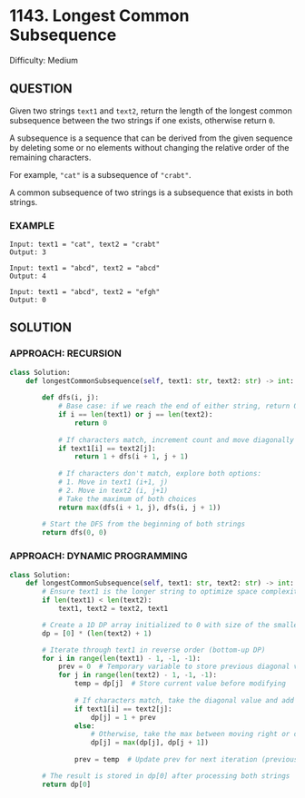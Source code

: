 # 1143. Longest Common Subsequence
Difficulty: Medium

## QUESTION

Given two strings `text1` and `text2`, return the length of the longest common subsequence between the two strings if one exists, otherwise return `0`.

A subsequence is a sequence that can be derived from the given sequence by deleting some or no elements without changing the relative order of the remaining characters.

For example, `"cat"` is a subsequence of `"crabt"`.

A common subsequence of two strings is a subsequence that exists in both strings.

### EXAMPLE

```
Input: text1 = "cat", text2 = "crabt" 
Output: 3 
```

```
Input: text1 = "abcd", text2 = "abcd"
Output: 4
```

```
Input: text1 = "abcd", text2 = "efgh"
Output: 0
```
## SOLUTION


### APPROACH: RECURSION

```python
class Solution:
    def longestCommonSubsequence(self, text1: str, text2: str) -> int:
        
        def dfs(i, j):
            # Base case: if we reach the end of either string, return 0
            if i == len(text1) or j == len(text2):
                return 0
            
            # If characters match, increment count and move diagonally
            if text1[i] == text2[j]:
                return 1 + dfs(i + 1, j + 1)
            
            # If characters don't match, explore both options:
            # 1. Move in text1 (i+1, j)
            # 2. Move in text2 (i, j+1)
            # Take the maximum of both choices
            return max(dfs(i + 1, j), dfs(i, j + 1))
        
        # Start the DFS from the beginning of both strings
        return dfs(0, 0)
```

### APPROACH: DYNAMIC PROGRAMMING

```python
class Solution:
    def longestCommonSubsequence(self, text1: str, text2: str) -> int:
        # Ensure text1 is the longer string to optimize space complexity
        if len(text1) < len(text2):
            text1, text2 = text2, text1

        # Create a 1D DP array initialized to 0 with size of the smaller string + 1
        dp = [0] * (len(text2) + 1)

        # Iterate through text1 in reverse order (bottom-up DP)
        for i in range(len(text1) - 1, -1, -1):
            prev = 0  # Temporary variable to store previous diagonal value
            for j in range(len(text2) - 1, -1, -1):
                temp = dp[j]  # Store current value before modifying
                
                # If characters match, take the diagonal value and add 1
                if text1[i] == text2[j]:
                    dp[j] = 1 + prev
                else:
                    # Otherwise, take the max between moving right or down
                    dp[j] = max(dp[j], dp[j + 1])
                
                prev = temp  # Update prev for next iteration (previous diagonal)

        # The result is stored in dp[0] after processing both strings
        return dp[0]
```
